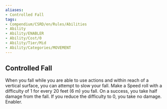 ```yaml
---
aliases:
- Controlled Fall
tags:
- Compendium/CSRD/en/Rules/Abilities
- Ability
- Ability/ENABLER
- Ability/Cost/0
- Ability/Tier/Mid
- Ability/Categories/MOVEMENT
---
```


  
## Controlled Fall  
When you fall while you are able to use actions and within reach of a vertical surface, you can attempt to slow your fall. Make a Speed roll with a difficulty of 1 for every 20 feet (6 m) you fall. On a success, you take half damage from the fall. If you reduce the difficulty to 0, you take no damage. Enabler. 